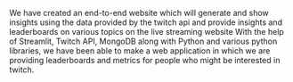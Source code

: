 We have created an end-to-end website which will generate and show insights using the data
provided by the twitch api and provide insights and leaderboards on various topics on the live
streaming website
With the help of Streamlit, Twitch API, MongoDB along with Python and various python libraries,
we have been able to make a web application in which we are providing leaderboards and metrics
for people who might be interested in twitch.
